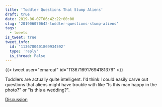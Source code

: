 ```yaml
---
title: 'Toddler Questions That Stump Aliens'
draft: true
date: 2019-06-07T06:42:22+00:00
slug: '201906070642-toddler-questions-stump-aliens'
tags:
  - tweets
is_tweet: true
tweet_info:
  id: '1136780401869934592'
  type: 'reply'
  is_thread: False
---
```




{{< tweet user="emareaf" id="1136716917694181376" >}}

Toddlers are actually quite intelligent. I'd think I could easily carve out questions that aliens might have trouble with like "Is this man happy in the photo?" or "is this a wedding?".

[Discussion](https://x.com/sytelus/status/1136780401869934592)
